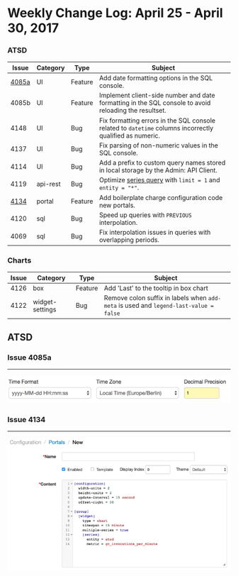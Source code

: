 Weekly Change Log: April 25 - April 30, 2017
==================================================

### ATSD

| Issue| Category    | Type    | Subject                                                             |
|------|-------------|---------|---------------------------------------------------------------------|
| [4085a](#issue-4085a) | UI | Feature | Add date formatting options in the SQL console. |
| 4085b | UI | Feature | Implement client-side number and date formatting in the SQL console to avoid reloading the resultset. |
| 4148 | UI | Bug | Fix formatting errors in the SQL console related to `datetime` columns incorrectly qualified as numeric. |
| 4137 | UI | Bug | Fix parsing of non-numeric values in the SQL console. |
| 4114 | UI | Bug | Add a prefix to custom query names stored in local storage by the Admin: API Client.  |
| 4119 | api-rest | Bug | Optimize [series query](../../api/data/series/query.md) with `limit = 1` and `entity = "*"`. |
| [4134](#issue-4134) | portal | Feature | Add boilerplate charge configuration code new portals. |
| 4120 | sql | Bug | Speed up queries with `PREVIOUS` interpolation. |
| 4069 | sql | Bug | Fix interpolation issues in queries with overlapping periods. |

### Charts

| Issue| Category    | Type    | Subject                                                             |
|------|-------------|---------|---------------------------------------------------------------------|
| 4126 | box | Feature | Add 'Last' to the tooltip in box chart |
| 4122 | widget-settings | Bug | Remove colon suffix in labels when `add-meta` is used and `legend-last-value = false` |

## ATSD

### Issue 4085a
--------------
![](Images/Figure1.png)

### Issue 4134
--------------
![](Images/Figure2.png)




